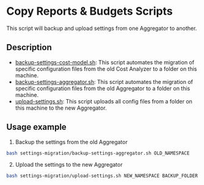 # Copy Reports & Budgets Scripts

This script will backup and upload settings from one Aggregator to another.

## Description

- [backup-settings-cost-model.sh](backup-settings-cost-model.sh): This script automates the migration of specific configuration files from the old Cost Analyzer to a folder on this machine.
- [backup-settings-aggregator.sh](backup-settings-aggregator.sh): This script automates the migration of specific configuration files from the old Aggregator to a folder on this machine.
- [upload-settings.sh](upload-settings.sh): This script uploads all config files from a folder on this machine to the new Aggregator.

## Usage example

1. Backup the settings from the old Aggregator

```bash
bash settings-migration/backup-settings-aggregator.sh OLD_NAMESPACE
```

2. Upload the settings to the new Aggregator

```bash
bash settings-migration/upload-settings.sh NEW_NAMESPACE BACKUP_FOLDER
```